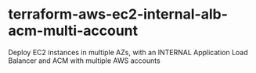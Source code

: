 # terraform-aws-ec2-internal-alb-acm-multi-account
Deploy EC2 instances in multiple AZs, with an INTERNAL Application Load Balancer and ACM with multiple AWS accounts
